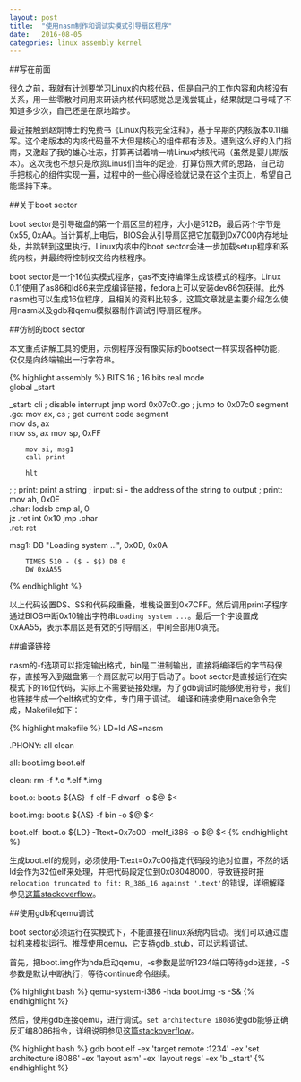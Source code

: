 ```yaml
---
layout: post
title:  "使用nasm制作和调试实模式引导扇区程序"
date:   2016-08-05
categories: linux assembly kernel
---
```


##写在前面

很久之前，我就有计划要学习Linux的内核代码，但是自己的工作内容和内核没有关系，用一些零散时间用来研读内核代码感觉总是浅尝辄止，结果就是口号喊了不知道多少次，自己还是在原地踏步。

最近接触到赵炯博士的免费书《Linux内核完全注释》，基于早期的内核版本0.11编写。这个老版本的内核代码量不大但是核心的组件都有涉及。遇到这么好的入门指南，又激起了我的雄心壮志，打算再试着啃一啃Linux内核代码（虽然是婴儿期版本）。这次我也不想只是欣赏Linus们当年的足迹，打算仿照大师的思路，自己动手把核心的组件实现一遍，过程中的一些心得经验就记录在这个主页上，希望自己能坚持下来。

##关于boot sector

boot sector是引导磁盘的第一个扇区里的程序，大小是512B，最后两个字节是0x55, 0xAA。当计算机上电后，BIOS会从引导扇区把它加载到0x7C00内存地址处，并跳转到这里执行。Linux内核中的boot sector会进一步加载setup程序和系统内核，并最终将控制权交给内核程序。

boot sector是一个16位实模式程序，gas不支持编译生成该模式的程序。Linux 0.11使用了as86和ld86来完成编译链接，fedora上可以安装dev86包获得。此外nasm也可以生成16位程序，且相关的资料比较多，这篇文章就是主要介绍怎么使用nasm以及gdb和qemu模拟器制作调试引导扇区程序。

##仿制的boot sector

本文重点讲解工具的使用，示例程序没有像实际的bootsect一样实现各种功能，仅仅是向终端输出一行字符串。

{% highlight assembly %}
        BITS 16                         ; 16 bits real mode                
        global _start                                                      

_start: 
        cli                             ; disable interrupt
	jmp word 0x07c0:.go		; jump to 0x07c0 segment
.go:
        mov ax, cs                      ; get current code segment         
        mov ds, ax                                                         
        mov ss, ax
        mov sp, 0xFF                                                       
        
        mov si, msg1                                                       
        call print                                                         
        
        hlt                                                                

;
; print: print a string
; input: si - the address of the string to output
;
print:
        mov ah, 0x0E                                                       
.char:
        lodsb
        cmp al, 0                                                          
        jz .ret
        int 0x10
        jmp .char                                                          
.ret:
        ret                                                                

msg1:
        DB "Loading system ...", 0x0D, 0x0A

        TIMES 510 - ($ - $$) DB 0
        DW 0xAA55
{% endhighlight %}

以上代码设置DS、SS和代码段重叠，堆栈设置到0x7CFF。然后调用print子程序通过BIOS中断0x10输出字符串`Loading system ...`。最后一个字设置成0xAA55，表示本扇区是有效的引导扇区，中间全部用0填充。

##编译链接

nasm的-f选项可以指定输出格式，bin是二进制输出，直接将编译后的字节码保存，直接写入到磁盘第一个扇区就可以用于启动了。boot sector是直接运行在实模式下的16位代码，实际上不需要链接处理，为了gdb调试时能够使用符号，我们也链接生成一个elf格式的文件，专门用于调试。
编译和链接使用make命令完成，Makefile如下：

{% highlight makefile %}
LD=ld
AS=nasm

.PHONY: all clean

all: boot.img boot.elf

clean:
	rm -f *.o *.elf *.img

boot.o: boot.s
	${AS} -f elf -F dwarf -o $@ $<

boot.img: boot.s
	${AS} -f bin -o $@ $<

boot.elf: boot.o
	${LD} -Ttext=0x7c00 -melf_i386 -o $@ $<
{% endhighlight %}

生成boot.elf的规则，必须使用-Ttext=0x7c00指定代码段的绝对位置，不然的话ld会作为32位elf来处理，并把代码段定位到0x08048000，导致链接时报`relocation truncated to fit: R_386_16 against '.text'`的错误，详细解释参见[这篇stackoverflow][relocation-truncated]。

##使用gdb和qemu调试

boot sector必须运行在实模式下，不能直接在linux系统内启动。我们可以通过虚拟机来模拟运行。推荐使用qemu，它支持gdb_stub，可以远程调试。

首先，把boot.img作为hda启动qemu，-s参数是监听1234端口等待gdb连接，-S参数是默认中断执行，等待continue命令继续。

{% highlight bash %}
qemu-system-i386 -hda boot.img -s -S&
{% endhighlight %}

然后，使用gdb连接qemu，进行调试。`set architecture i8086`使gdb能够正确反汇编8086指令，详细说明参见[这篇stackoverflow][debug-16-bit-assembly]。

{% highlight bash %}
gdb boot.elf -ex 'target remote :1234' -ex 'set architecture i8086' -ex 'layout asm' -ex 'layout regs' -ex 'b _start'
{% endhighlight %}

[relocation-truncated]:http://stackoverflow.com/questions/34995239/nasm-ld-relocation-truncated-to-fit-r-386-16
[debug-16-bit-assembly]:http://stackoverflow.com/questions/32955887/how-to-disassemble-16-bit-x86-boot-sector-code-in-gdb-with-x-i-pc-it-gets-tr


